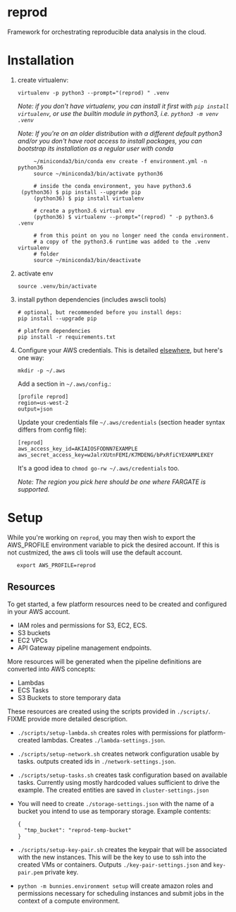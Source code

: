 # reprod

Framework for orchestrating reproducible data analysis in the cloud.


Installation
============

1. create virtualenv:

       virtualenv -p python3 --prompt="(reprod) " .venv

   _Note: if you don't have virtualenv, you can install it first with
        `pip install virtualenv`, or use the builtin module in python3,
	i.e. `python3 -m venv .venv`_

   _Note: If you're on an older distribution with a different default python3
        and/or you don't have root access to install packages,
        you can bootstrap its installation as a regular user with conda_

            ~/miniconda3/bin/conda env create -f environment.yml -n python36
            source ~/miniconda3/bin/activate python36

            # inside the conda environment, you have python3.6
	    (python36) $ pip install --upgrade pip
            (python36) $ pip install virtualenv

            # create a python3.6 virtual env
            (python36) $ virtualenv --prompt="(reprod) " -p python3.6 .venv

            # from this point on you no longer need the conda environment.
            # a copy of the python3.6 runtime was added to the .venv virtualenv
            # folder
            source ~/miniconda3/bin/deactivate

1. activate env

       source .venv/bin/activate

1. install python dependencies (includes awscli tools)

       # optional, but recommended before you install deps:
       pip install --upgrade pip

       # platform dependencies
       pip install -r requirements.txt


1. Configure your AWS credentials. This is detailed [elsewhere](https://docs.aws.amazon.com/cli/latest/userguide/cli-config-files.html), but here's one way:

       mkdir -p ~/.aws

   Add a section in `~/.aws/config`.:
   
       [profile reprod]
       region=us-west-2
       output=json

   Update your credentials file `~/.aws/credentials` (section header syntax differs from config file):

       [reprod]
       aws_access_key_id=AKIAIOSFODNN7EXAMPLE
       aws_secret_access_key=wJalrXUtnFEMI/K7MDENG/bPxRfiCYEXAMPLEKEY

   It's a good idea to `chmod go-rw ~/.aws/credentials` too.

   _Note: The region you pick here should be one where FARGATE is supported._

Setup
========

While you're working on `reprod`, you may then wish to export the
AWS_PROFILE environment variable to pick the desired account. If this
is not custmized, the aws cli tools will use the default account.

       export AWS_PROFILE=reprod

Resources
----------

To get started, a few platform resources need to be created and configured in your AWS account.

   - IAM roles and permissions for S3, EC2, ECS.
   - S3 buckets
   - EC2 VPCs
   - API Gateway pipeline management endpoints.

More resources will be generated when the pipeline definitions are converted into AWS concepts:

   - Lambdas
   - ECS Tasks
   - S3 Buckets to store temporary data

These resources are created using the scripts provided in
`./scripts/`. FIXME provide more detailed description.

   - `./scripts/setup-lambda.sh`  creates roles with permissions for platform-created lambdas. Creates `./lambda-settings.json`.

   - `./scripts/setup-network.sh` creates network configuration usable by tasks. outputs created ids in `./network-settings.json`.

   - `./scripts/setup-tasks.sh` creates task configuration based on available tasks. Currently using mostly hardcoded values
      sufficient to drive the example. The created entities are saved in `cluster-settings.json`

   - You will need to create `./storage-settings.json` with the name of a bucket you intend to use as temporary storage. Example contents:

         {
           "tmp_bucket": "reprod-temp-bucket"
         }

   - `./scripts/setup-key-pair.sh` creates the keypair that will be associated with the new instances. This will be the key to use
     to ssh into the created VMs or containers. Outputs `./key-pair-settings.json` and `key-pair.pem` private key.

   - `python -m bunnies.environment setup` will create amazon roles and permissions necessary for scheduling instances and submit
      jobs in the context of a compute environment.
